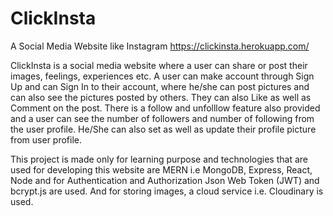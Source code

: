 # ClickInsta
A Social Media Website like Instagram
https://clickinsta.herokuapp.com/

ClickInsta is a social media website where a user can share or post their images, feelings, experiences etc. A user can make account through Sign Up and can Sign In to their account, where he/she can post pictures and can also see the pictures posted by others. They can also Like as well as Comment on the post. There is a follow and unfolllow feature also provided and a user can see the number of followers and number of following from the user profile. He/She can also set as well as update their profile picture from user profile.

This project is made only for learning purpose and technologies that are used for developing this website are MERN i.e MongoDB, Express, React, Node and for Authentication and Authorization Json Web Token (JWT) and bcrypt.js are used. And for storing images, a cloud service i.e. Cloudinary is used.


